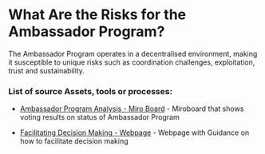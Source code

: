 # What Are the Risks for the Ambassador Program?

The Ambassador Program operates in a decentralised environment, making it susceptible to unique risks such as coordination challenges, exploitation, trust and sustainability.


### List of source Assets, tools or processes:
- [Ambassador Program Analysis - Miro Board](https://miro.com/app/board/uXjVM7pbrUY=/?moveToWidget=3458764557891618718&amp;cot=14) - Miroboard that shows voting results on status of Ambassador Program

- [Facilitating Decision Making - Webpage](https://thefacilitatorscollective.wordpress.com/2023/06/09/facilitating-decision-making/) - Webpage with Guidance on how to facilitate decision making

